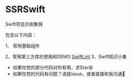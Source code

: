 # SSRSwift
Swift项目示例集锦

包含以下内容：

1、 常用基础组件

2、常用第三方库的使用和DEMO
     [SwiftLint](https://github.com/realm/SwiftLint)
3、Swift知识小集



- 如果你觉的部分代码对你有用，求Star😄
- 如果你觉的代码有问题？请提issue，或者直接和我沟通🙏

